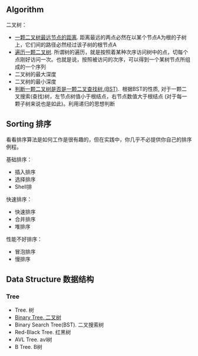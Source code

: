 

## Algorithm

二叉树：
- [一颗二叉树最远节点的距离](https://github.com/huanjulu/Algorithm/blob/master/Binary%20Tree/%20Farthest%20Node%20Of%20A%20Binary%20Tree/README.md). 距离最远的两点必然在以某个节点A为根的子树上，它们间的路径必然经过该子树的根节点A
- [遍历一颗二叉树](https://github.com/huanjulu/Algorithm/blob/master/Binary%20Tree/Binary%20Tree%20Traversal%20/README.md).  所谓树的遍历，就是按照着某种次序访问树中的点，切每个点刚好访问一次。也就是说，按照被访问的次序，可以得到一个某树节点所组成的一个序列
- 二叉树的最大深度
- 二叉树的最小深度
- [判断一颗二叉树是否是一颗二叉查找树.(BST)](https://github.com/huanjulu/Algorithm/blob/master/Binary%20Search%20Tree/Check%20BT%20if%20one%20BST%20/README.md).  根据BST的性质, 对于一颗二叉搜索(查找)树，左节点树值小于根结点，右节点数值大于根结点 (对于每一颗子树来说也是如此)。利用递归的思想判断




## Sorting 排序

看看排序算法是如何工作是很有趣的，但在实践中，你几乎不必提供你自己的排序例程。

基础排序：

- 插入排序
- 选择排序
- Shell排

快速排序：

- 快速排序
- 合并排序
- 堆排序

性能不好排序：

- 冒泡排序
- 慢排序

## Data Structure 数据结构

### Tree
- Tree. 树
- [Binary Tree. 二叉树](https://github.com/huanjulu/Algorithm/blob/master/Binary%20Tree/README.md)
- Binary Search Tree(BST). 二叉搜索树
- Red-Black Tree. 红黑树
- AVL Tree. avl树
- B Tree. B树


